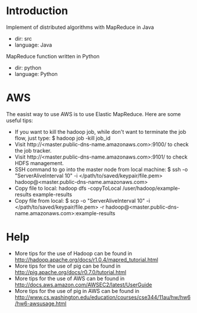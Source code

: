 Introduction
============

Implement of distributed algorithms with MapReduce in Java
- dir: src
- language: Java

MapReduce function written in Python
- dir: python
- language: Python

AWS
===
The easist way to use AWS is to use Elastic MapReduce. Here are some useful tips:
- If you want to kill the hadoop job, while don't want to terminate the job flow, just type:
$ hadoop job -kill job_id
- Visit http://\<master.public-dns-name.amazonaws.com\>:9100/ to check the job tracker.
- Visit http://\<master.public-dns-name.amazonaws.com\>:9101/ to check HDFS management.
- SSH command to go into the master node from local machine: 
$ ssh -o "ServerAliveInterval 10" -i \</path/to/saved/keypair/file.pem\> hadoop@\<master.public-dns-name.amazonaws.com\>
- Copy file to local: hadoop dfs -copyToLocal /user/hadoop/example-results example-results
- Copy file from local: $ scp -o "ServerAliveInterval 10" -i \</path/to/saved/keypair/file.pem\> -r hadoop@\<master.public-dns-name.amazonaws.com\>:example-results 

Help
====
- More tips for the use of Hadoop can be found in http://hadoop.apache.org/docs/r1.0.4/mapred_tutorial.html
- More tips for the use of pig can be found in http://pig.apache.org/docs/r0.7.0/tutorial.html
- More tips for the use of AWS can be found in http://docs.aws.amazon.com/AWSEC2/latest/UserGuide
- More tips for the use of pig in AWS can be found in http://www.cs.washington.edu/education/courses/cse344/11au/hw/hw6/hw6-awsusage.html



